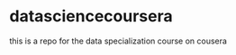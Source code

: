 datasciencecoursera
===================

this is a repo for the data specialization course on cousera
